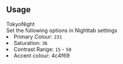 ## Usage


<summary>TokyoNight</summary>
Set the following options in Nighttab settings
    <li> Primary Colour: <code>231</code> </li>
    <li> Saturation: <code>36</code> </li>
    <li> Contrast Range: <code>15</code> - <code>50</code> </li>
    <li> Accent colour: 4c4f69 </li>
